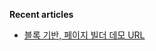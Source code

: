 <p align="left" width="50%">

**Recent articles**
<!-- BLOG-POST-LIST:START -->
- [블록 기반, 페이지 빌더 데모 URL ](https://web-builder-rs.vercel.app/)
<!-- BLOG-POST-LIST:END -->

</p>

<!--
**xxxrsxxx/xxxrsxxx** is a ✨ _special_ ✨ repository because its `README.md` (this file) appears on your GitHub profile.

Here are some ideas to get you started:

- 🔭 I’m currently working on ...
- 🌱 I’m currently learning ...
- 👯 I’m looking to collaborate on ...
- 🤔 I’m looking for help with ...
- 💬 Ask me about ...
- 📫 How to reach me: ...
- 😄 Pronouns: ...
- ⚡ Fun fact: ...
-->

